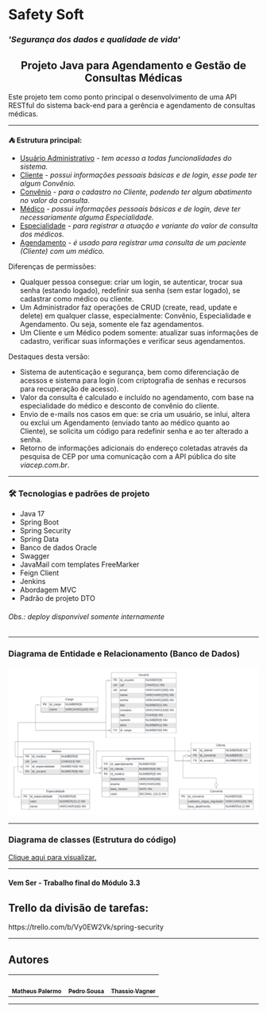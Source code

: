 # Safety Soft
<h3> <i> 'Segurança dos dados e qualidade de vida' </i> </h3>
<h2 style="text-align: center" >Projeto Java para Agendamento e Gestão de Consultas Médicas</h2>

<p>
    Este projeto tem como ponto principal o desenvolvimento de uma API RESTful do sistema back-end para a gerência e agendamento de consultas médicas.
</p>
<hr>
<p>
    <strong> ⛺ Estrutura principal:</strong>
    <ul>
        <li><u>Usuário Administrativo</u> - <i>tem acesso a todas funcionalidades do sistema.</i></li>
        <li><u>Cliente</u> - <i>possui informações pessoais básicas e de login, esse pode ter algum Convênio. </i></li>
        <li><u>Convênio</u> - <i>para o cadastro no Cliente, podendo ter algum abatimento no valor da consulta.</i></li>
        <li><u>Médico</u> - <i>possui informações pessoais básicas e de login, deve ter necessariamente alguma Especialidade.</i></li>
        <li><u>Especialidade</u> - <i>para registrar a atuação e variante do valor de consulta dos médicos.</i></li>
        <li><u>Agendamento</u> - <i>é usado para registrar uma consulta de um paciente (Cliente) com um médico.</i></li>
    </ul>
    Diferenças de permissões:
    <ul>
        <li>Qualquer pessoa consegue: criar um login, se autenticar, trocar sua senha (estando logado), redefinir sua senha (sem estar logado), se cadastrar como médico ou cliente.</li>
        <li>Um Administrador faz operações de CRUD (create, read, update e delete) em qualquer classe, especialmente: Convênio, Especialidade e Agendamento. Ou seja, somente ele faz agendamentos.</li>
        <li>Um Cliente e um Médico podem somente: atualizar suas informações de cadastro, verificar suas informações e verificar seus agendamentos.</li>
    </ul>
    Destaques desta versão:
    <ul>
        <li>Sistema de autenticação e segurança, bem como diferenciação de acessos e sistema para login (com criptografia de senhas e recursos para recuperação de acesso).</li>
        <li>Valor da consulta é calculado e incluído no agendamento, com base na especialidade do médico e desconto de convênio do cliente.</li>
        <li>Envio de e-mails nos casos em que: se cria um usuário, se inlui, altera ou exclui um Agendamento (enviado tanto ao médico quanto ao Cliente), se solicita um código para redefinir senha e ao ter alterado a senha.</li>
        <li>Retorno de informações adicionais do endereço coletadas através da pesquisa de CEP por uma comunicação com a API pública do site <i>viacep.com.br</i>.</li>
    </ul>
</p>
<hr>

### 🛠 Tecnologias e padrões de projeto
<ul>
    <li>Java 17</li>
    <li>Spring Boot</li>
    <li>Spring Security</li>
    <li>Spring Data</li>
    <li>Banco de dados Oracle</li>
    <li>Swagger</li>
    <li>JavaMail com templates FreeMarker</li>
    <li>Feign Client</li>
    <li>Jenkins</li>
    <li>Abordagem MVC</li>
    <li>Padrão de projeto DTO</li>
</ul>
<h6><i> Obs.: deploy disponvível somente internamente</i></h6>
<hr>

### Diagrama de Entidade e Relacionamento (Banco de Dados)
<img src="docs/ER.png">

<hr>

### Diagrama de classes (Estrutura do código)

<a href="docs/Diagrama_de_Classes.jpg">Clique aqui para visualizar.</a>

<hr>

#### Vem Ser - Trabalho final do Módulo 3.3
## Trello da divisão de tarefas:
<p>https://trello.com/b/Vy0EW2Vk/spring-security</p>

<hr>
<h2>Autores</h2> 
<table>
  <tr>
    <td align="center"><a href="https://github.com/matheus1629"><img style="border-radius: 50%;" src="https://avatars.githubusercontent.com/u/89110918?v=4" width="100px;" alt=""/><br /><sub><b>Matheus Palermo</b></sub></a><br /></td>
    <td align="center"><a href="https://github.com/pedro-s-20"><img style="border-radius: 50%;" src="https://avatars.githubusercontent.com/u/63027972?v=4" width="100px;" alt=""/><br /><sub><b>Pedro Sousa</b></sub></a><br /></td>
    <td align="center"><a href="https://github.com/Thassio141"><img style="border-radius: 50%;" src="https://avatars.githubusercontent.com/u/73563601?v=4" width="100px;" alt=""/><br /><sub><b>Thassio Vagner</b></sub></a><br /></td>
  </tr>
</table>

<hr>
